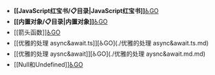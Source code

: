 - **[[JavaScript红宝书/📋目录|JavaScript红宝书]]**[♿GO](./JavaScript红宝书/📋目录.md)
- **[[内置对象/📋目录|内置对象]]**[♿GO](./内置对象/📋目录.md)
- [[箭头函数]][♿GO](./箭头函数.md.md)
- [[优雅的处理 async&await.ts]][♿GO](./优雅的处理 async&await.ts.md)
- [[优雅的处理 aysnc&await]][♿GO](./优雅的处理 aysnc&await.md.md)
- [[Null和Undefined]][♿GO](./Null和Undefined.md.md)
